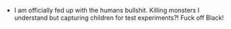 - I am officially fed up with the humans bullshit. Killing monsters I understand but capturing children for test experiments?! Fuck off Black!
